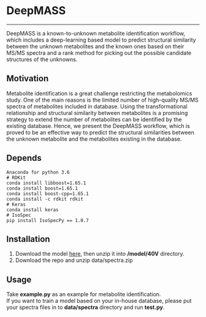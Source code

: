 # DeepMASS
***
DeepMASS is a known-to-unknown metabolite identification workflow, which includes a deep-learning based model to predict structural similarity between the unknown metabolites and the known ones based on their MS/MS spectra and a rank method for picking out the possible candidate structures of the unknowns.

## Motivation
Metabolite identification is a great challenge restricting the metabolomics study. One of the main reasons is the limited number of high-quality MS/MS spectra of metabolites included in database. Using the transformational relationship and structural similarity between metabolites is a promising strategy to extend the number of metabolites can be identified by the existing database. Hence, we present the DeepMASS workflow, which is proved to be an effective way to predict the structural similarities between the unknown metabolite and the metabolites existing in the database.

## Depends
	Anaconda for python 3.6
	# RDKit
	conda install libboost=1.65.1
	conda install boost=1.65.1
	conda install boost-cpp=1.65.1
	conda install -c rdkit rdkit
	# Keras
	conda install keras
	# IsoSpec
	pip install IsoSpecPy == 1.0.7
	
## Installation
1. Download the model [here](https://www.researchgate.net/profile/Hongchao_Ji/publication/328822822_DeepMASS_Model_for_Deep_MSMS-Aided_Structural-similarity_Scoring_for_Unknown_Metabolites_Identification/data/5be4d6a5299bf1124fc41e39/model-40V.zip), then unzip it into **/model/40V** directory.
2. Download the repo and unzip data/spectra.zip

## Usage
Take **example.py** as an example for metabolite identification.   
If you want to train a model based on your in-house database, please put your spectra files in to **data/spectra** directory and run **test.py**.